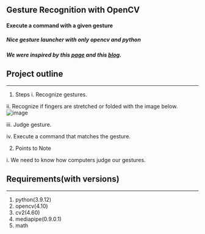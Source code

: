 Gesture Recognition with OpenCV
---


#### Execute a command with a given gesture
##### Nice gesture launcher with only opencv and python
##### We were inspired by this [page](https://google.github.io/mediapipe/solutions/solutions.html) and this [blog](https://dojang.io/mod/page/view.php?id=2393).


## Project outline
---
1. Steps
i. Recognize gestures.

ii. Recognize if fingers are stretched or folded with the image below.
![image](https://img1.daumcdn.net/thumb/R1280x0/?scode=mtistory2&fname=https%3A%2F%2Fblog.kakaocdn.net%2Fdn%2FMqB96%2Fbtq9zjXlfM8%2F9X13A9blJonTdaU7DtokJk%2Fimg.png)

iii. Judge gesture.

iv. Execute a command that matches the gesture.


2. Points to Note

i. We need to know how computers judge our gestures.

## Requirements(with versions)
---
1. python(3.9.12)
2. opencv(4.10)
3. cv2(4.60)
4. mediapipe(0.9.0.1)
5. math
